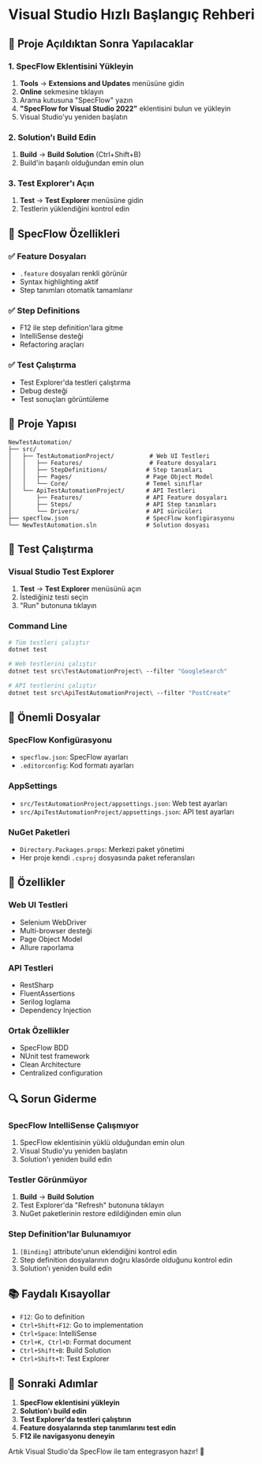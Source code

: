 # Visual Studio Hızlı Başlangıç Rehberi

## 🚀 Proje Açıldıktan Sonra Yapılacaklar

### 1. SpecFlow Eklentisini Yükleyin
1. **Tools** → **Extensions and Updates** menüsüne gidin
2. **Online** sekmesine tıklayın
3. Arama kutusuna "SpecFlow" yazın
4. **"SpecFlow for Visual Studio 2022"** eklentisini bulun ve yükleyin
5. Visual Studio'yu yeniden başlatın

### 2. Solution'ı Build Edin
1. **Build** → **Build Solution** (Ctrl+Shift+B)
2. Build'in başarılı olduğundan emin olun

### 3. Test Explorer'ı Açın
1. **Test** → **Test Explorer** menüsüne gidin
2. Testlerin yüklendiğini kontrol edin

## 🎯 SpecFlow Özellikleri

### ✅ Feature Dosyaları
- `.feature` dosyaları renkli görünür
- Syntax highlighting aktif
- Step tanımları otomatik tamamlanır

### ✅ Step Definitions
- F12 ile step definition'lara gitme
- IntelliSense desteği
- Refactoring araçları

### ✅ Test Çalıştırma
- Test Explorer'da testleri çalıştırma
- Debug desteği
- Test sonuçları görüntüleme

## 📁 Proje Yapısı

```
NewTestAutomation/
├── src/
│   ├── TestAutomationProject/          # Web UI Testleri
│   │   ├── Features/                   # Feature dosyaları
│   │   ├── StepDefinitions/           # Step tanımları
│   │   ├── Pages/                     # Page Object Model
│   │   └── Core/                      # Temel sınıflar
│   └── ApiTestAutomationProject/      # API Testleri
│       ├── Features/                  # API Feature dosyaları
│       ├── Steps/                     # API Step tanımları
│       └── Drivers/                   # API sürücüleri
├── specflow.json                      # SpecFlow konfigürasyonu
└── NewTestAutomation.sln              # Solution dosyası
```

## 🧪 Test Çalıştırma

### Visual Studio Test Explorer
1. **Test** → **Test Explorer** menüsünü açın
2. İstediğiniz testi seçin
3. "Run" butonuna tıklayın

### Command Line
```bash
# Tüm testleri çalıştır
dotnet test

# Web testlerini çalıştır
dotnet test src\TestAutomationProject\ --filter "GoogleSearch"

# API testlerini çalıştır
dotnet test src\ApiTestAutomationProject\ --filter "PostCreate"
```

## 🔧 Önemli Dosyalar

### SpecFlow Konfigürasyonu
- `specflow.json`: SpecFlow ayarları
- `.editorconfig`: Kod formatı ayarları

### AppSettings
- `src/TestAutomationProject/appsettings.json`: Web test ayarları
- `src/ApiTestAutomationProject/appsettings.json`: API test ayarları

### NuGet Paketleri
- `Directory.Packages.props`: Merkezi paket yönetimi
- Her proje kendi `.csproj` dosyasında paket referansları

## 🎯 Özellikler

### Web UI Testleri
- Selenium WebDriver
- Multi-browser desteği
- Page Object Model
- Allure raporlama

### API Testleri
- RestSharp
- FluentAssertions
- Serilog loglama
- Dependency Injection

### Ortak Özellikler
- SpecFlow BDD
- NUnit test framework
- Clean Architecture
- Centralized configuration

## 🔍 Sorun Giderme

### SpecFlow IntelliSense Çalışmıyor
1. SpecFlow eklentisinin yüklü olduğundan emin olun
2. Visual Studio'yu yeniden başlatın
3. Solution'ı yeniden build edin

### Testler Görünmüyor
1. **Build** → **Build Solution**
2. Test Explorer'da "Refresh" butonuna tıklayın
3. NuGet paketlerinin restore edildiğinden emin olun

### Step Definition'lar Bulunamıyor
1. `[Binding]` attribute'unun eklendiğini kontrol edin
2. Step definition dosyalarının doğru klasörde olduğunu kontrol edin
3. Solution'ı yeniden build edin

## 📚 Faydalı Kısayollar

- `F12`: Go to definition
- `Ctrl+Shift+F12`: Go to implementation
- `Ctrl+Space`: IntelliSense
- `Ctrl+K, Ctrl+D`: Format document
- `Ctrl+Shift+B`: Build Solution
- `Ctrl+Shift+T`: Test Explorer

## 🚀 Sonraki Adımlar

1. **SpecFlow eklentisini yükleyin**
2. **Solution'ı build edin**
3. **Test Explorer'da testleri çalıştırın**
4. **Feature dosyalarında step tanımlarını test edin**
5. **F12 ile navigasyonu deneyin**

Artık Visual Studio'da SpecFlow ile tam entegrasyon hazır! 🎉 